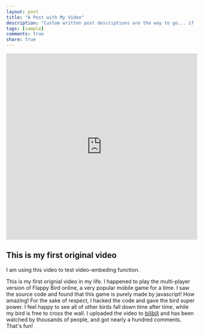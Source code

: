 ```yaml
---
layout: post
title: "A Post with My Video"
description: "Custom written post descriptions are the way to go... if you're not lazy."
tags: [sample]
comments: true
share: true
---
```

<iframe height="498" width="510" src="http://player.youku.com/embed/XNjczNDMwNTQw" frameborder="0" allowfullscreen></iframe>

## This is my first original video

I am using this video to test video-embeding function.

This is my first orignial video in my life. I happened to play the multi-player version of Flappy Bird online, a very popular mobile game for a time. I saw the source code and found that this game is purely made by javascript! How amazing! For the sake of respect, I hacked the code and gave the bird super power. I feel happy to see all of other birds fall down time after time, while my bird is free to cross the wall. I uploaded the video to [bilibili](http://www.bilibili.tv/video/av967176/) and has been watched by thousands of people, and got nearly a hundred comments. That's fun!